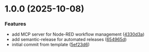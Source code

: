 # 1.0.0 (2025-10-08)


### Features

* add MCP server for Node-RED workflow management ([4330d3a](https://github.com/fx/mcp-node-red/commit/4330d3a84f4341b000e12859d02da0604d0cf4bf))
* add semantic-release for automated releases ([654965d](https://github.com/fx/mcp-node-red/commit/654965d940b859d784d753172f7f6f57a08bc18c))
* initial commit from template ([5ef23d6](https://github.com/fx/mcp-node-red/commit/5ef23d6ea3b7584c9116a1de1263e4f937e3b2c4))
